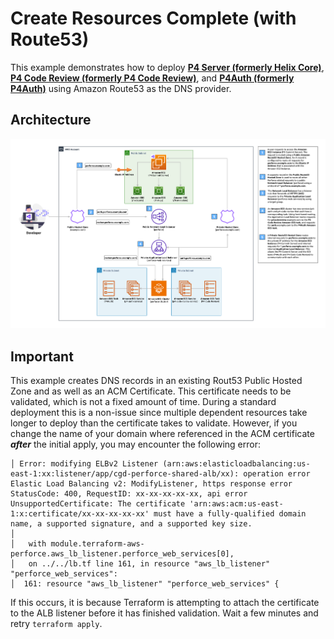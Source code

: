 # Create Resources Complete (with Route53)
This example demonstrates how to deploy **[P4 Server (formerly Helix Core)](https://www.perforce.com/products/helix-core)**, **[P4 Code Review (formerly P4 Code Review)](https://www.perforce.com/products/helix-swarm)**, and **[P4Auth (formerly P4Auth)](https://help.perforce.com/helix-core/integrations-plugins/helix-auth-svc/current/Content/HAS/overview-of-has.html)** using Amazon Route53 as the DNS provider.


## Architecture

![perforce-complete-arch](../../assets/media/diagrams/perforce-arch-cdg-toolkit-terraform-aws-perforce-full-arch-route53-dns.png)

## Important
This example creates DNS records in an existing Rout53 Public Hosted Zone and as well as an ACM Certificate. This certificate needs to be validated, which is not a fixed amount of time. During a standard deployment this is a non-issue since multiple dependent resources take longer to deploy than the certificate takes to validate. However, if you change the name of your domain where referenced in the ACM certificate ***after*** the initial apply, you may encounter the following error:
```hcl
│ Error: modifying ELBv2 Listener (arn:aws:elasticloadbalancing:us-east-1:xx:listener/app/cgd-perforce-shared-alb/xx): operation error Elastic Load Balancing v2: ModifyListener, https response error StatusCode: 400, RequestID: xx-xx-xx-xx-xx, api error UnsupportedCertificate: The certificate 'arn:aws:acm:us-east-1:x:certificate/xx-xx-xx-xx-xx' must have a fully-qualified domain name, a supported signature, and a supported key size.
│
│   with module.terraform-aws-perforce.aws_lb_listener.perforce_web_services[0],
│   on ../../lb.tf line 161, in resource "aws_lb_listener" "perforce_web_services":
│  161: resource "aws_lb_listener" "perforce_web_services" {
```
If this occurs, it is because Terraform is attempting to attach the certificate to the ALB listener before it has finished validation. Wait a few minutes and retry `terraform apply`.
<!-- BEGIN_TF_DOCS -->
